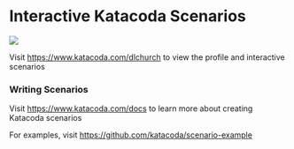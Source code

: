 # Interactive Katacoda Scenarios

[![](http://shields.katacoda.com/katacoda/dlchurch/count.svg)](https://www.katacoda.com/dlchurch "Get your profile on Katacoda.com")

Visit https://www.katacoda.com/dlchurch to view the profile and interactive scenarios

### Writing Scenarios
Visit https://www.katacoda.com/docs to learn more about creating Katacoda scenarios

For examples, visit https://github.com/katacoda/scenario-example

